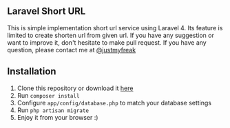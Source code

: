 ## Laravel Short URL

This is simple implementation short url service using Laravel 4. Its feature is limited to create shorten url from given url.
If you have any suggestion or want to improve it, don't hesitate to make pull request. If you have any question, please contact me at [@justmyfreak](http://twitter.com/justmyfreak)

## Installation
1. Clone this repository or download it [here](https://github.com/justmyfreak/laravel-shorturl/archive/master.zip)
2. Run ```composer install```
3. Configure ```app/config/database.php``` to match your database settings
4. Run ```php artisan migrate```
5. Enjoy it from your browser :)

